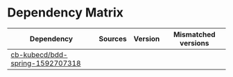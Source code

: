 # Dependency Matrix

Dependency | Sources | Version | Mismatched versions
---------- | ------- | ------- | -------------------
[cb-kubecd/bdd-spring-1592707318](https://github.com/cb-kubecd/bdd-spring-1592707318.git) |  | []() | 
